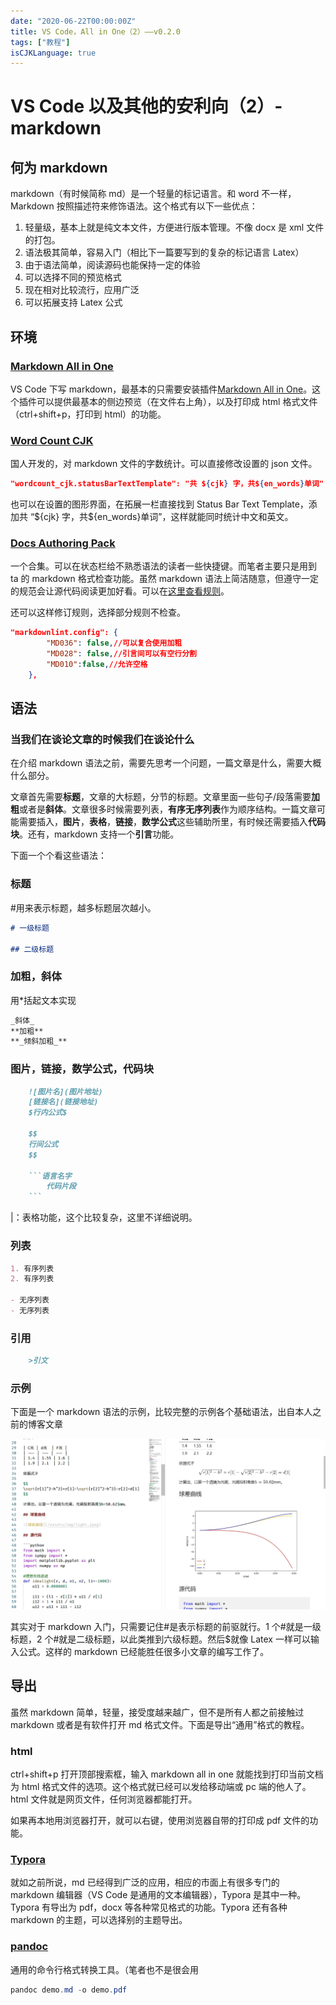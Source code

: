```yaml
---
date: "2020-06-22T00:00:00Z"
title: VS Code，All in One（2）——v0.2.0
tags: ["教程"]
isCJKLanguage: true
---
```


# VS Code 以及其他的安利向（2）-markdown

## 何为 markdown

markdown（有时候简称 md）是一个轻量的标记语言。和 word 不一样，Markdown 按照描述符来修饰语法。这个格式有以下一些优点：

1. 轻量级，基本上就是纯文本文件，方便进行版本管理。不像 docx 是 xml 文件的打包。
2. 语法极其简单，容易入门（相比下一篇要写到的复杂的标记语言 Latex）
3. 由于语法简单，阅读源码也能保持一定的体验
4. 可以选择不同的预览格式
5. 现在相对比较流行，应用广泛
6. 可以拓展支持 Latex 公式

## 环境

### [Markdown All in One](https://marketplace.visualstudio.com/items?itemName=yzhang.markdown-all-in-one)

VS Code 下写 markdown，最基本的只需要安装插件[Markdown All in One](https://marketplace.visualstudio.com/items?itemName=yzhang.markdown-all-in-one)。这个插件可以提供最基本的侧边预览（在文件右上角），以及打印成 html 格式文件（ctrl+shift+p，打印到 html）的功能。

### [Word Count CJK](https://marketplace.visualstudio.com/items?itemName=holmescn.vscode-wordcount-cjk)

国人开发的，对 markdown 文件的字数统计。可以直接修改设置的 json 文件。

```json
"wordcount_cjk.statusBarTextTemplate": "共 ${cjk} 字，共${en_words}单词"
```

也可以在设置的图形界面，在拓展一栏直接找到 Status Bar Text Template，添加共 “\${cjk} 字，共\${en_words}单词”，这样就能同时统计中文和英文。

### [Docs Authoring Pack](https://marketplace.visualstudio.com/items?itemName=docsmsft.docs-authoring-pack)

一个合集。可以在状态栏给不熟悉语法的读者一些快捷键。而笔者主要只是用到 ta 的 markdown 格式检查功能。虽然 markdown 语法上简洁随意，但遵守一定的规范会让源代码阅读更加好看。可以在[这里查看规则](https://github.com/DavidAnson/markdownlint/blob/v0.20.3/doc/Rules.md)。

还可以这样修订规则，选择部分规则不检查。

```json
"markdownlint.config": {
        "MD036": false,//可以复合使用加粗
        "MD028": false,//引言间可以有空行分割
        "MD010":false,//允许空格
    },
```

## 语法

### 当我们在谈论文章的时候我们在谈论什么

在介绍 markdown 语法之前，需要先思考一个问题，一篇文章是什么，需要大概什么部分。

文章首先需要**标题**，文章的大标题，分节的标题。文章里面一些句子/段落需要**加粗**或者是**斜体**。文章很多时候需要列表，**有序无序列表**作为顺序结构。一篇文章可能需要插入，**图片**，**表格**，**链接**，**数学公式**这些辅助所里，有时候还需要插入**代码块**。还有，markdown 支持一个**引言**功能。

下面一个个看这些语法：

### 标题

\#用来表示标题，越多标题层次越小。

```markdown
# 一级标题

## 二级标题
```

### 加粗，斜体

用\*括起文本实现

```markdown
_斜体_
**加粗**
**_倾斜加粗_**
```

### 图片，链接，数学公式，代码块

````markdown
    ![图片名](图片地址)
    [链接名](链接地址)
    $行内公式$

    $$
    行间公式
    $$

    ```语言名字
        代码片段
    ```
````

\|：表格功能，这个比较复杂，这里不详细说明。

### 列表

```markdown
1. 有序列表
2. 有序列表

- 无序列表
- 无序列表
```

### 引用

```markdown
    >引文
```

### 示例

下面是一个 markdown 语法的示例，比较完整的示例各个基础语法，出自本人之前的博客文章

![示例](/assets/img/vscmd1.jpg)

其实对于 markdown 入门，只需要记住\#是表示标题的前驱就行。1 个\#就是一级标题，2 个\#就是二级标题，以此类推到六级标题。然后\$就像 Latex 一样可以输入公式。这样的 markdown 已经能胜任很多小文章的编写工作了。

## 导出

虽然 markdown 简单，轻量，接受度越来越广，但不是所有人都之前接触过 markdown 或者是有软件打开 md 格式文件。下面是导出“通用”格式的教程。

### html

ctrl+shift+p 打开顶部搜索框，输入 markdown all in one 就能找到打印当前文档为 html 格式文件的选项。这个格式就已经可以发给移动端或 pc 端的他人了。html 文件就是网页文件，任何浏览器都能打开。

如果再本地用浏览器打开，就可以右键，使用浏览器自带的打印成 pdf 文件的功能。

### [Typora](https://typora.io/)

就如之前所说，md 已经得到广泛的应用，相应的市面上有很多专门的 markdown 编辑器（VS Code 是通用的文本编辑器），Typora 是其中一种。Typora 有导出为 pdf，docx 等各种常见格式的功能。Typora 还有各种 markdown 的主题，可以选择别的主题导出。

### [pandoc](https://pandoc.org/)

通用的命令行格式转换工具。（笔者也不是很会用

```powershell
pandoc demo.md -o demo.pdf
```
